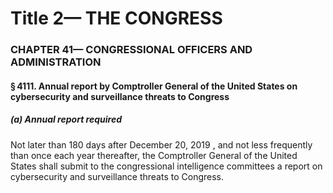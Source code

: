 
# Title 2— THE CONGRESS
### CHAPTER 41— CONGRESSIONAL OFFICERS AND ADMINISTRATION
#### § 4111. Annual report by Comptroller General of the United States on cybersecurity and surveillance threats to Congress
##### (a) Annual report required

Not later than 180 days after December 20, 2019 , and not less frequently than once each year thereafter, the Comptroller General of the United States shall submit to the congressional intelligence committees a report on cybersecurity and surveillance threats to Congress.
